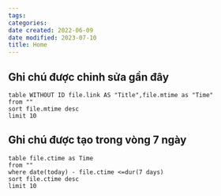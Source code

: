 ```yaml
---
tags: 
categories: 
date created: 2022-06-09
date modified: 2023-07-10
title: Home
---
```


## Ghi chú được chỉnh sửa gần đây

```dataview
table WITHOUT ID file.link AS "Title",file.mtime as "Time"
from ""
sort file.mtime desc
limit 10
```

## Ghi chú được tạo trong vòng 7 ngày

```dataview
table file.ctime as Time
from ""
where date(today) - file.ctime <=dur(7 days)
sort file.ctime desc
limit 10
```
